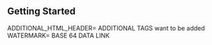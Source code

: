 ## Getting Started

ADDITIONAL_HTML_HEADER= ADDITIONAL TAGS want to be added
WATERMARK= BASE 64 DATA LINK